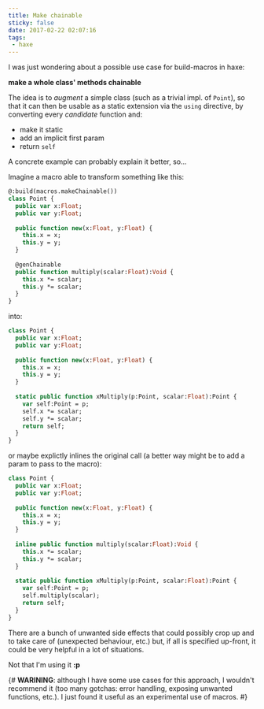 ```yaml
---
title: Make chainable
sticky: false
date: 2017-02-22 02:07:16
tags:
 - haxe
---
```

I was just wondering about a possible use case for build-macros in haxe:

**make a whole class' methods chainable**

The idea is to _augment_ a simple class (such as a trivial impl. of `Point`), so that it can then be usable as a static extension via the `using` directive, by converting every _candidate_ function and: 
 - make it static
 - add an implicit first param 
 - return `self`

A concrete example can probably explain it better, so...


Imagine a macro able to transform something like this:

```haxe
@:build(macros.makeChainable())
class Point {
  public var x:Float;
  public var y:Float;
  
  public function new(x:Float, y:Float) {
    this.x = x;
    this.y = y;
  }
  
  @genChainable
  public function multiply(scalar:Float):Void {
    this.x *= scalar;
    this.y *= scalar;
  }
}
```

into:

```haxe
class Point {
  public var x:Float;
  public var y:Float;
  
  public function new(x:Float, y:Float) {
    this.x = x;
    this.y = y;
  }
  
  static public function xMultiply(p:Point, scalar:Float):Point {
    var self:Point = p;
    self.x *= scalar;
    self.y *= scalar;
    return self;
  }
}
```

or maybe explictly inlines the original call (a better way might be to add a param to pass to the macro):


```haxe
class Point {
  public var x:Float;
  public var y:Float;
  
  public function new(x:Float, y:Float) {
    this.x = x;
    this.y = y;
  }
  
  inline public function multiply(scalar:Float):Void {
    this.x *= scalar;
    this.y *= scalar;
  }
  
  static public function xMultiply(p:Point, scalar:Float):Point {
    var self:Point = p;
    self.multiply(scalar);
    return self;
  }
}
```

There are a bunch of unwanted side effects that could possibly crop up and to take care of (unexpected behaviour, etc.) but, if all is specified up-front, it could be very helpful in a lot of situations.

Not that I'm using it **:p**

{# **WARINING**: although I have some use cases for this approach, I wouldn't recommend it (too many gotchas: error handling, exposing unwanted functions, etc.). 
I just found it useful as an experimental use of macros. #}
